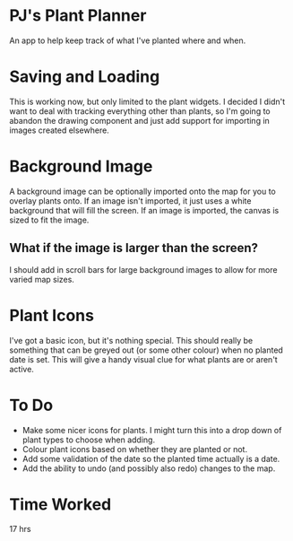 # PJ's Plant Planner

An app to help keep track of what I've planted where and when.

# Saving and Loading

This is working now, but only limited to the plant widgets. I decided I didn't want to deal with
tracking everything other than plants, so I'm going to abandon the drawing component
and just add support for importing in images created elsewhere.

# Background Image

A background image can be optionally imported onto the map for you to overlay plants onto.
If an image isn't imported, it just uses a white background that will fill the screen. If
an image is imported, the canvas is sized to fit the image.

## What if the image is larger than the screen?

I should add in scroll bars for large background images to allow for more varied map sizes.

# Plant Icons

I've got a basic icon, but it's nothing special. This should really be something that
can be greyed out (or some other colour)  when no planted date is set. This will give a
handy visual clue for what plants are or aren't active.

# To Do

- Make some nicer icons for plants. I might turn this into a drop down of plant types to
choose when adding.
- Colour plant icons based on whether they are planted or not.
- Add some validation of the date so the planted time actually is a date.
- Add the ability to undo (and possibly also redo) changes to the map.

# Time Worked

17 hrs

